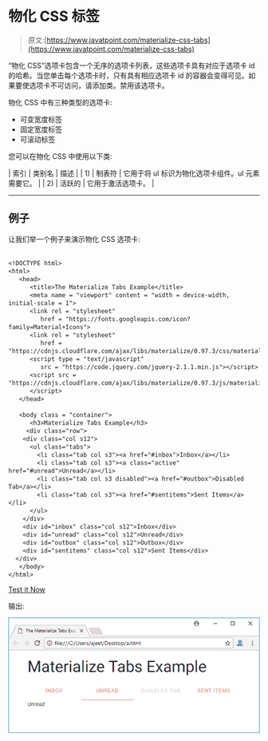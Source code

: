 # 物化 CSS 标签

> 原文:[https://www.javatpoint.com/materialize-css-tabs](https://www.javatpoint.com/materialize-css-tabs)

“物化 CSS”选项卡包含一个无序的选项卡列表，这些选项卡具有对应于选项卡 id 的哈希。当您单击每个选项卡时，只有具有相应选项卡 id 的容器会变得可见。如果要使选项卡不可访问，请添加类。禁用该选项卡。

物化 CSS 中有三种类型的选项卡:

*   可变宽度标签
*   固定宽度标签
*   可滚动标签

您可以在物化 CSS 中使用以下类:

| 索引 | 类别名 | 描述 |
| 1) | 制表符 | 它用于将 ul 标识为物化选项卡组件。ul 元素需要它。 |
| 2) | 活跃的 | 它用于激活选项卡。 |

* * *

## 例子

让我们举一个例子来演示物化 CSS 选项卡:

```

<!DOCTYPE html>
<html>
   <head>
      <title>The Materialize Tabs Example</title>
      <meta name = "viewport" content = "width = device-width, initial-scale = 1">      
      <link rel = "stylesheet"
         href = "https://fonts.googleapis.com/icon?family=Material+Icons">
      <link rel = "stylesheet" 
         href = "https://cdnjs.cloudflare.com/ajax/libs/materialize/0.97.3/css/materialize.min.css">
      <script type = "text/javascript"
         src = "https://code.jquery.com/jquery-2.1.1.min.js"></script>           
      <script src = "https://cdnjs.cloudflare.com/ajax/libs/materialize/0.97.3/js/materialize.min.js">
      </script> 
   </head>

   <body class = "container"> 
      <h3>Materialize Tabs Example</h3>
     <div class="row">
    <div class="col s12">
      <ul class="tabs">
        <li class="tab col s3"><a href="#inbox">Inbox</a></li>
        <li class="tab col s3"><a class="active" href="#unread">Unread</a></li>
        <li class="tab col s3 disabled"><a href="#outbox">Disabled Tab</a></li>
        <li class="tab col s3"><a href="#sentitems">Sent Items</a></li>
      </ul>
    </div>
    <div id="inbox" class="col s12">Inbox</div>
    <div id="unread" class="col s12">Unread</div>
    <div id="outbox" class="col s12">Outbox</div>
    <div id="sentitems" class="col s12">Sent Items</div>
  </div>
   </body>
</html>

```

[Test it Now](https://www.javatpoint.com/oprweb/test.jsp?filename=materializecsstabs1)

输出:

![Materialize Wave 1](img/37196deddfe5ad009b712988edd3179f.png)